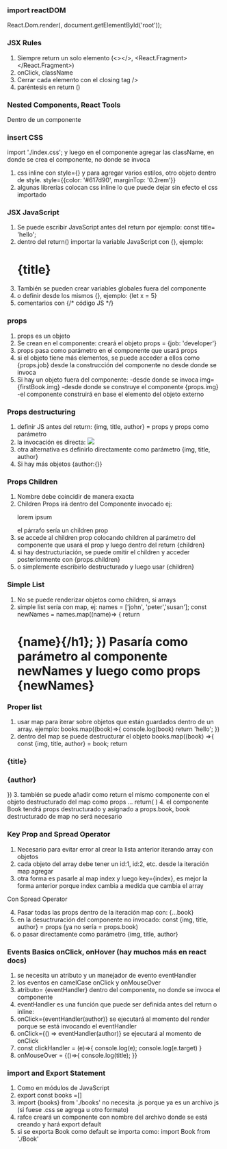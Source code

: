### import reactDOM

React.Dom.render(<Component />, document.getElementById('root'));

### JSX Rules

1. Siempre return un solo elemento (<></>, <React.Fragment></React.Fragment>)
2. onClick, className
3. Cerrar cada elemento con el closing tag />
4. paréntesis en return ()

### Nested Components, React Tools

Dentro de un componente <Greeting />

<div>
  <Person />
  <Message />
</div>

### insert CSS

import './index.css'; y luego en el componente agregar las className, en donde se crea el componente, no donde se invoca

1. css inline con style={} y para agregar varios estilos, otro objeto dentro de style. style={{color: '#617d90', marginTop: '0.2rem'}}
2. algunas librerías colocan css inline lo que puede dejar sin efecto el css importado

### JSX JavaScript

1. Se puede escribir JavaScript antes del return por ejemplo: const title= 'hello';
2. dentro del return() importar la variable JavaScript con {}, ejemplo: <h1>{title}</h1>
3. También se pueden crear variables globales fuera del componente
4. o definir desde los mismos {}, ejemplo: {let x = 5}
5. comentarios con {/\* código JS \*/}

### props

1. props es un objeto
2. Se crean en el componente: <Book job='developer'/> creará el objeto props = {job: 'developer'}
3. props pasa como parámetro en el componente que usará props
4. si el objeto tiene más elementos, se puede acceder a ellos como {props.job} desde la construcción del componente no desde donde se invoca
5. Si hay un objeto fuera del componente:
   -desde donde se invoca img={firstBook.img}
   -desde donde se construye el componente {props.img}
   -el componente construirá en base el elemento del objeto externo

### Props destructuring

1. definir JS antes del return:
   {img, title, author} = props y props como parámetro
2. la invocación es directa:
   <img src={img} />
3. otra alternativa es definirlo directamente como parámetro {img, title, author}
4. Si hay más objetos {author:{}}

### Props Children

1. Nombre debe coincidir de manera exacta
2. Children Props irá dentro del Componente invocado ej:
   <Book>
   <p>lorem ipsum</p>
   </Book>
   el párrafo sería un children prop
3. se accede al children prop colocando children al parámetro del componente que usará el prop y luego dentro del return {children}
4. si hay destructuriación, se puede omitir el children y acceder posteriormente con {props.children}
5. o simplemente escribirlo destructurado y luego usar {children}

### Simple List

1. No se puede renderizar objetos como children, si arrays
2. simple list sería con map, ej:
   names = ['john', 'peter','susan'];
   const newNames = names.map((name)=> {
   return <h1>{name}{/h1};
   })
   Pasaría como parámetro al componente newNames y luego como props {newNames}

### Proper list

1. usar map para iterar sobre objetos que están guardados dentro de un array.
   ejemplo: books.map((book)=>{
   console.log(book)
   return 'hello';
   })
2. dentro del map se puede destructurar el objeto
books.map((book) =>{
const {img, title, author} = book;
return <div>
<h3>{title}</h3>
<h3>{author}</h3>
  </div>
})
3. también se puede añadir como return el mismo componente con el objeto destructurado del map como props
   ...
   return(
   <Book book={book}></Book>
   )
4. el componente Book tendrá props destructurado y asignado a props.book, book destructurado de map no será necesario

### Key Prop and Spread Operator

1. Necesario para evitar error al crear la lista anterior iterando array con objetos
2. cada objeto del array debe tener un id:1, id:2, etc.
   desde la iteración map agregar <Book key={book.id} book={book}></Book>
3. otra forma es pasarle al map index y luego key={index}, es mejor la forma anterior porque index cambia a medida que cambia el array

Con Spread Operator

4. Pasar todas las props dentro de la iteración map con:
   {...book}
5. en la desuctruración del componente no invocado:
   const {img, title, author} = props (ya no sería = props.book)
6. o pasar directamente como parámetro {img, title, author}

### Events Basics onClick, onHover (hay muchos más en react docs)

1. se necesita un atributo y un manejador de evento eventHandler
2. los eventos en camelCase onClick y onMouseOver
3. atributo= {eventHandler} dentro del componente, no donde se invoca el componente
4. eventHandler es una función que puede ser definida antes del return o inline:
5. onClick={eventHandler(author)} se ejecutará al momento del render porque se está invocando el eventHandler
6. onClick={() => eventHandler(author)} se ejecutará al momento de onClick
7. const clickHandler = (e)=>{
   console.log(e);
   console.log(e.target)
   }
8. onMouseOver = {()=>{
   console.log(title);
   }}

### import and Export Statement

1. Como en módulos de JavaScript
2. export const books =[]
3. import {books} from './books' no necesita .js porque ya es un archivo js (si fuese .css se agrega u otro formato)
4. rafce creará un componente con nombre del archivo donde se está creando y hará export default
5. si se exporta Book como default se importa como:
   import Book from './Book'
